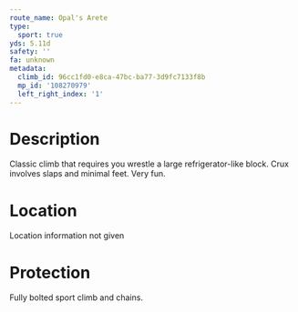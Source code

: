 ```yaml
---
route_name: Opal's Arete
type:
  sport: true
yds: 5.11d
safety: ''
fa: unknown
metadata:
  climb_id: 96cc1fd0-e8ca-47bc-ba77-3d9fc7133f8b
  mp_id: '108270979'
  left_right_index: '1'
---
```

# Description
Classic climb that requires you wrestle a large refrigerator-like block. Crux involves slaps and minimal feet. Very fun.

# Location
Location information not given

# Protection
Fully bolted sport climb and chains.
